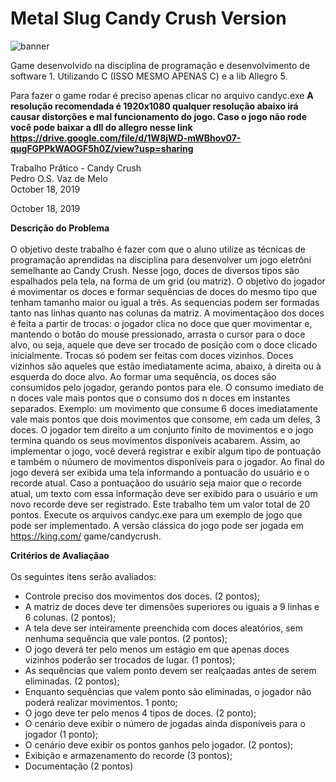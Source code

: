 # Metal Slug Candy Crush Version

![banner](https://user-images.githubusercontent.com/51410946/116156666-2a641380-a6c2-11eb-8af2-903eda174635.png)

Game desenvolvido na disciplina de programação e desenvolvimento de software 1. Utilizando C (ISSO MESMO APENAS C) e a lib Allegro 5.

Para fazer o game rodar é preciso apenas clicar no arquivo candyc.exe 
<strong align="center">A resolução recomendada é 1920x1080 qualquer resolução abaixo irá causar distorções e mal funcionamento do jogo. Caso o jogo não rode você pode baixar a dll do allegro nesse link https://drive.google.com/file/d/1W8jWD-mWBhov07-qugFGPPkWAOGF5h0Z/view?usp=sharing</strong>

Trabalho Prático - Candy Crush<br>
Pedro O.S. Vaz de Melo <br>
October 18, 2019 <br>

October 18, 2019<br>

<strong> Descrição do Problema</strong><br>
<br>
O objetivo deste trabalho é fazer com que o aluno utilize as técnicas de programação
aprendidas na disciplina para desenvolver um jogo eletrôni
semelhante ao Candy Crush. Nesse jogo, doces de diversos tipos são espalhados
pela tela, na forma de um grid (ou matriz). O objetivo do jogador é movimentar
os doces e formar sequências de doces do mesmo tipo que tenham
tamanho maior ou igual a três. As sequencias podem ser formadas tanto nas
linhas quanto nas colunas da matriz. A movimentaçãoo dos doces é feita a partir
de trocas: o jogador clica no doce que quer movimentar e, mantendo o botão do
mouse pressionado, arrasta o cursor para o doce alvo, ou seja, aquele que deve
ser trocado de posição com o doce clicado inicialmente. Trocas só podem ser
feitas com doces vizinhos. Doces vizinhos são aqueles que estão imediatamente
acima, abaixo, à direita ou à esquerda do doce alvo. Ao formar uma sequência,
os doces são consumidos pelo jogador, gerando pontos para ele. O consumo
imediato de n doces vale mais pontos que o consumo dos n doces em instantes
separados. Exemplo: um movimento que consume 6 doces imediatamente vale
mais pontos que dois movimentos que consome, em cada um deles, 3 doces. O
jogador tem direito a um conjunto finito de movimentos e o jogo termina quando
os seus movimentos disponíveis acabarem.
Assim, ao implementar o jogo, você deverá registrar e exibir algum tipo de
pontuação e também o núumero de movimentos disponíveis para o jogador. Ao
final do jogo deverá ser exibida uma tela informando a pontuacão do usuário
e o recorde atual. Caso a pontuaçãoo do usuário seja maior que o recorde atual,
um texto com essa informação deve ser exibido para o usuário e um novo
recorde deve ser registrado. Este trabalho tem um valor total de 20 pontos.
Execute os arquivos candyc.exe para um exemplo de jogo que pode ser implementado.
A versão clássica do jogo pode ser jogada em https://king.com/
game/candycrush.

<strong>Critérios de Avaliaçãao</strong><br><br>
Os seguintes itens serão avaliados:<br>

<ul>
<li>Controle preciso dos movimentos dos doces. (2 pontos);</li>
<li>A matriz de doces deve ter dimensões superiores ou iguais a 9 linhas e 6
colunas. (2 pontos);</li>
<li>A tela deve ser inteiramente preenchida com doces aleatórios, sem nenhuma sequência que vale pontos. (2 pontos);</li>
<li>O jogo deverá ter pelo menos um estágio em que apenas doces vizinhos poderão ser trocados de lugar. (1 pontos);</li>
<li>As sequências que valem ponto devem ser realçaadas antes de serem eliminadas. (2 pontos);</li>
<li>Enquanto sequências que valem ponto são eliminadas, o jogador não poderá realizar movimentos. 1 ponto;</li>
<li>O jogo deve ter pelo menos 4 tipos de doces. (2 ponto);</li>
<li>O cenário deve exibir o número de jogadas ainda disponíveis para o jogador (1 ponto);</li>
<li>O cenário deve exibir os pontos ganhos pelo jogador. (2 pontos);</li>
<li>Exibição e armazenamento do recorde (3 pontos); </li>
<li>Documentação (2 pontos) </li></ul>
